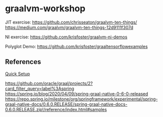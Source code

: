 # graalvm-workshop

JIT exercise:
https://github.com/chrisseaton/graalvm-ten-things/
https://medium.com/graalvm/graalvm-ten-things-12d9111f307d

NI exercise:
https://github.com/krisfoster/graalvm-ni-demos

Polyglot Demo: 
https://github.com/krisfoster/graaltensorflowexamples

## References

[Quick Setup](https://github.com/krisfoster/graalvm-ni-demos/blob/master/SETUP.md)

https://github.com/oracle/graal/projects/2?card_filter_query=label%3Aspring
https://spring.io/blog/2020/04/09/spring-graal-native-0-6-0-released
https://repo.spring.io/milestone/org/springframework/experimental/spring-graal-native-docs/0.6.0.RELEASE/spring-graal-native-docs-0.6.0.RELEASE.zip!/reference/index.html#samples
